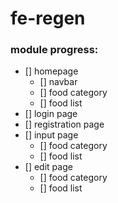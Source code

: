# fe-regen

### module progress:
- [] homepage
    - [] navbar
    - [] food category
    - [] food list
- [] login page
- [] registration page
- [] input page
    - [] food category
    - [] food list
- [] edit page
    - [] food category
    - [] food list
